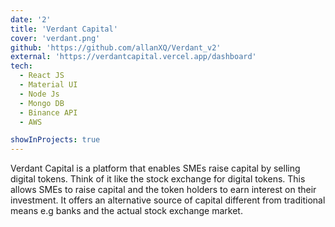 ```yaml
---
date: '2'
title: 'Verdant Capital'
cover: 'verdant.png'
github: 'https://github.com/allanXQ/Verdant_v2'
external: 'https://verdantcapital.vercel.app/dashboard'
tech:
  - React JS
  - Material UI
  - Node Js
  - Mongo DB
  - Binance API
  - AWS

showInProjects: true
---
```


Verdant Capital is a platform that enables SMEs raise capital by selling digital tokens. Think of it like the stock exchange for digital tokens. This allows SMEs to raise capital and the token holders to earn interest on their investment. It offers an alternative source of capital different from traditional means e.g banks and the actual stock exchange market.
